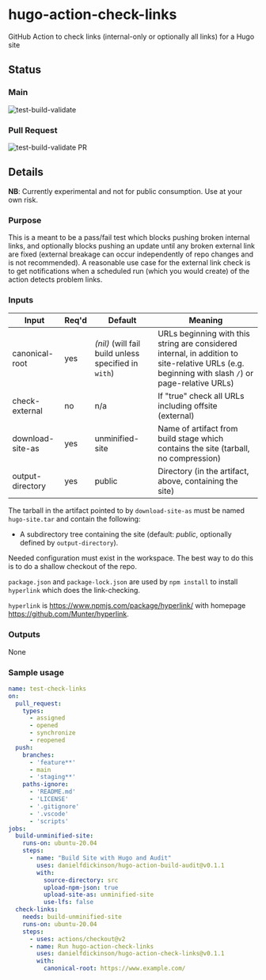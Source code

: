# hugo-action-check-links
GitHub Action to check links (internal-only or optionally all links) for a Hugo site

## Status

### Main

![test-build-validate](https://github.com/danielfdickinson/hugo-action-check-links/actions/workflows/test-check-links.yml/badge.svg)

### Pull Request

![test-build-validate PR](https://github.com/danielfdickinson/hugo-action-check-links/actions/workflows/test-check-links.yml/badge.svg?event=pull_request)

## Details

**NB**: Currently experimental and not for public consumption. Use at your own risk.

### Purpose

This is a meant to be a pass/fail test which blocks pushing broken internal links, and optionally blocks pushing an update until any broken external link are fixed (external breakage can occur independently of repo changes and is not recommended). A reasonable use case for the external link check is to get notifications when a scheduled run (which you would create) of the action detects problem links.

### Inputs

| Input | Req'd | Default | Meaning |
|-------|-------|---------|---------|
| canonical-root | yes | _(nil)_ (will fail build unless specified in ``with``) | URLs beginning with this string are considered internal, in addition to site-relative URLs (e.g. beginning with slash ``/``) or page-relative URLs) |
| check-external | no | n/a | If "true" check all URLs including offsite (external) |
| download-site-as | yes | unminified-site | Name of artifact from build stage which contains the site (tarball, no compression) |
| output-directory | yes | public | Directory (in the artifact, above, containing the site) |

The tarball in the artifact pointed to by ``download-site-as`` must be named ``hugo-site.tar`` and contain the following:

* A subdirectory tree containing the site (default: _public_, optionally defined by ``output-directory``).

Needed configuration must exist in the workspace. The best way to do this is to do a shallow checkout of the repo.

``package.json`` and ``package-lock.json`` are used by ``npm install`` to install ``hyperlink`` which does the link-checking.

``hyperlink`` is <https://www.npmjs.com/package/hyperlink/> with homepage <https://github.com/Munter/hyperlink>.

### Outputs

None

### Sample usage

```yaml
name: test-check-links
on:
  pull_request:
    types:
      - assigned
      - opened
      - synchronize
      - reopened
  push:
    branches:
      - 'feature**'
      - main
      - 'staging**'
    paths-ignore:
      - 'README.md'
      - 'LICENSE'
      - '.gitignore'
      - '.vscode'
      - 'scripts'
jobs:
  build-unminified-site:
    runs-on: ubuntu-20.04
    steps:
      - name: "Build Site with Hugo and Audit"
        uses: danielfdickinson/hugo-action-build-audit@v0.1.1
        with:
          source-directory: src
          upload-npm-json: true
          upload-site-as: unminified-site
          use-lfs: false
  check-links:
    needs: build-unminified-site
    runs-on: ubuntu-20.04
    steps:
      - uses: actions/checkout@v2
      - name: Run hugo-action-check-links
        uses: danielfdickinson/hugo-action-check-links@v0.1.1
        with:
          canonical-root: https://www.example.com/
```